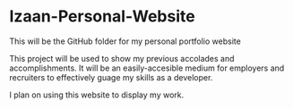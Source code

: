 # Izaan-Personal-Website
This will be the GitHub folder for my personal portfolio website

This project will be used to show my previous accolades and accomplishments. It will be an easily-accesible medium for employers and recruiters to effectively guage my skills as a developer.

I plan on using this website to display my work.
